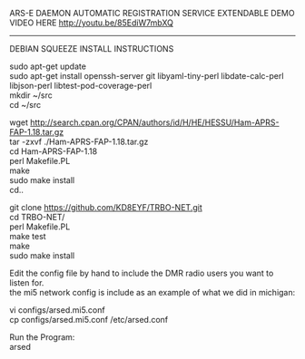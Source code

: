ARS-E DAEMON
AUTOMATIC REGISTRATION SERVICE EXTENDABLE
DEMO VIDEO HERE
http://youtu.be/85EdiW7mbXQ

___________________________________
DEBIAN SQUEEZE INSTALL INSTRUCTIONS  

sudo apt-get update  
sudo apt-get install openssh-server git libyaml-tiny-perl libdate-calc-perl libjson-perl  libtest-pod-coverage-perl  
mkdir ~/src  
cd ~/src  

wget http://search.cpan.org/CPAN/authors/id/H/HE/HESSU/Ham-APRS-FAP-1.18.tar.gz  
tar -zxvf ./Ham-APRS-FAP-1.18.tar.gz  
cd Ham-APRS-FAP-1.18  
perl Makefile.PL  
make  
sudo make install  
cd..

git clone https://github.com/KD8EYF/TRBO-NET.git  
cd TRBO-NET/  
perl Makefile.PL  
make test  
make  
sudo make install  

Edit the config file by hand to include the DMR radio users you want to listen for.  
the mi5 network config is include as an example of what we did in michigan:  

vi configs/arsed.mi5.conf  
cp configs/arsed.mi5.conf /etc/arsed.conf  

Run the Program:  
arsed 


